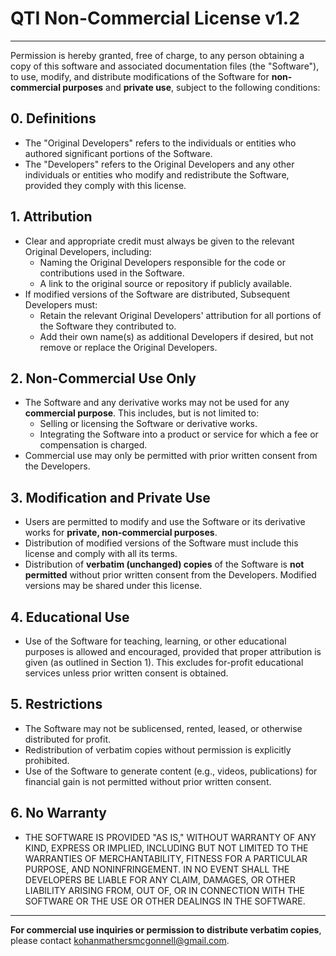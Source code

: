 # QTI Non-Commercial License v1.2

---

Permission is hereby granted, free of charge, to any person obtaining a copy of this software and associated documentation files (the "Software"), to use, modify, and distribute modifications of the Software for **non-commercial purposes** and **private use**, subject to the following conditions:

## 0. Definitions
- The "Original Developers" refers to the individuals or entities who authored significant portions of the Software.
- The "Developers" refers to the Original Developers and any other individuals or entities who modify and redistribute the Software, provided they comply with this license.

## 1. Attribution
- Clear and appropriate credit must always be given to the relevant Original Developers, including:
  - Naming the Original Developers responsible for the code or contributions used in the Software.
  - A link to the original source or repository if publicly available.
- If modified versions of the Software are distributed, Subsequent Developers must:
  - Retain the relevant Original Developers' attribution for all portions of the Software they contributed to.
  - Add their own name(s) as additional Developers if desired, but not remove or replace the Original Developers.

## 2. Non-Commercial Use Only
- The Software and any derivative works may not be used for any **commercial purpose**. This includes, but is not limited to:
  - Selling or licensing the Software or derivative works.
  - Integrating the Software into a product or service for which a fee or compensation is charged.
- Commercial use may only be permitted with prior written consent from the Developers.

## 3. Modification and Private Use
- Users are permitted to modify and use the Software or its derivative works for **private, non-commercial purposes**.
- Distribution of modified versions of the Software must include this license and comply with all its terms.
- Distribution of **verbatim (unchanged) copies** of the Software is **not permitted** without prior written consent from the Developers. Modified versions may be shared under this license.

## 4. Educational Use
- Use of the Software for teaching, learning, or other educational purposes is allowed and encouraged, provided that proper attribution is given (as outlined in Section 1). This excludes for-profit educational services unless prior written consent is obtained.

## 5. Restrictions
- The Software may not be sublicensed, rented, leased, or otherwise distributed for profit.
- Redistribution of verbatim copies without permission is explicitly prohibited.
- Use of the Software to generate content (e.g., videos, publications) for financial gain is not permitted without prior written consent.

## 6. No Warranty
- THE SOFTWARE IS PROVIDED "AS IS," WITHOUT WARRANTY OF ANY KIND, EXPRESS OR IMPLIED, INCLUDING BUT NOT LIMITED TO THE WARRANTIES OF MERCHANTABILITY, FITNESS FOR A PARTICULAR PURPOSE, AND NONINFRINGEMENT. IN NO EVENT SHALL THE DEVELOPERS BE LIABLE FOR ANY CLAIM, DAMAGES, OR OTHER LIABILITY ARISING FROM, OUT OF, OR IN CONNECTION WITH THE SOFTWARE OR THE USE OR OTHER DEALINGS IN THE SOFTWARE.

---

**For commercial use inquiries or permission to distribute verbatim copies**, please contact kohanmathersmcgonnell@gmail.com.
